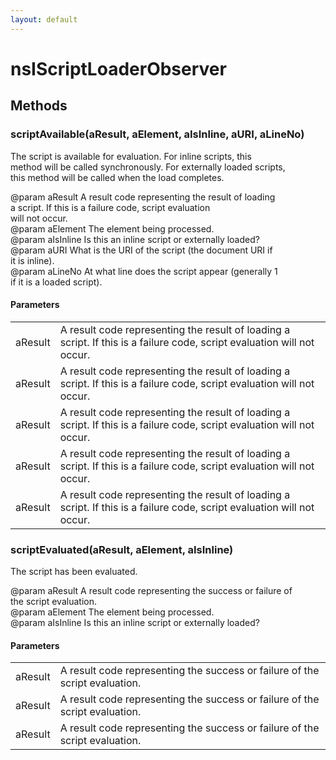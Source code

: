 ```yaml
---
layout: default
---
```


# nsIScriptLoaderObserver #

## Methods ##

### scriptAvailable(aResult, aElement, aIsInline, aURI, aLineNo) ###
  
The script is available for evaluation. For inline scripts, this  
method will be called synchronously. For externally loaded scripts,  
this method will be called when the load completes.  
  
@param aResult A result code representing the result of loading  
       a script. If this is a failure code, script evaluation  
       will not occur.  
@param aElement The element being processed.  
@param aIsInline Is this an inline script or externally loaded?  
@param aURI What is the URI of the script (the document URI if  
       it is inline).  
@param aLineNo At what line does the script appear (generally 1  
       if it is a loaded script).  
  

#### Parameters ####

<table>

<tr>
<td>aResult</td>
<td>A result code representing the result of loading  
       a script. If this is a failure code, script evaluation  
       will not occur.  
</td>
</tr>

<tr>
<td>aResult</td>
<td>A result code representing the result of loading  
       a script. If this is a failure code, script evaluation  
       will not occur.  
</td>
</tr>

<tr>
<td>aResult</td>
<td>A result code representing the result of loading  
       a script. If this is a failure code, script evaluation  
       will not occur.  
</td>
</tr>

<tr>
<td>aResult</td>
<td>A result code representing the result of loading  
       a script. If this is a failure code, script evaluation  
       will not occur.  
</td>
</tr>

<tr>
<td>aResult</td>
<td>A result code representing the result of loading  
       a script. If this is a failure code, script evaluation  
       will not occur.  
</td>
</tr>

</table>

### scriptEvaluated(aResult, aElement, aIsInline) ###
  
The script has been evaluated.  
  
@param aResult A result code representing the success or failure of  
       the script evaluation.  
@param aElement The element being processed.  
@param aIsInline Is this an inline script or externally loaded?  
  

#### Parameters ####

<table>

<tr>
<td>aResult</td>
<td>A result code representing the success or failure of  
       the script evaluation.  
</td>
</tr>

<tr>
<td>aResult</td>
<td>A result code representing the success or failure of  
       the script evaluation.  
</td>
</tr>

<tr>
<td>aResult</td>
<td>A result code representing the success or failure of  
       the script evaluation.  
</td>
</tr>

</table>
